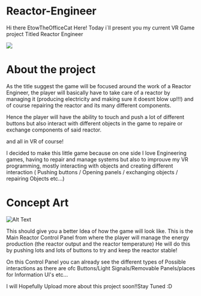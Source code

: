 # Reactor-Engineer

Hi there EtowTheOfficeCat Here! Today i´ll present you my current VR Game project Titled Reactor Engineer

![](https://media.giphy.com/media/pOKrXLf9N5g76/giphy.gif)

# About the project

As the title suggest the game will be focused around the work of a Reactor Engineer, the player will basically have to take care of a reactor by managing it (producing electricity and making sure it doesnt blow up!!!) and of course repairing the reactor and its many different components.

Hence the player will have the ability to touch and push a lot of different buttons but also interact with different objects in the game to repaire or exchange components of said reactor.

and all in VR of course!

I decided to make this little game because on one side I love Engineering games, having to repair and manage systems but also to improuve my VR programming, mostly interacting with objects and creating different interaction ( Pushing buttons / Opening panels / exchanging objects / repairing Objects etc...) 

# Concept Art

![Alt Text](https://i.imgur.com/3TXh2sN.jpg)

This should give you a better Idea of how the game will look like. This is the Main Reactor Control Panel from where the player will manage the energy production (the reactor output and the reactor temperature) He will do this by pushing lots and lots of buttons to try and keep the reactor stable! 

On this Control Panel you can already see the different types of Possible interactions as there are ofc Buttons/Light Signals/Removable Panels/places for Information UI's etc... 

I will Hopefully Upload more about this project soon!!Stay Tuned :D

